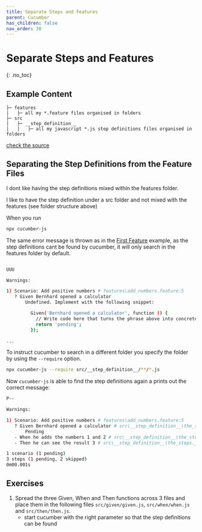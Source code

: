 ```yaml
---
title: Separate Steps and Features
parent: Cucumber
has_children: false
nav_order: 30
---
```


# Separate Steps and Features
{: .no_toc}

## Example Content

````
├─ features
|   ├─ all my *.feature files organised in folders
├─ src
|   ├─ __step_definition__
|   |   ├─ all my javascript *.js step definitions files organised in folders
````

[check the source](https://github.com/andy-schulz/thekla-examples/tree/master/courses/cucumber/03_Separate_the_Steps_from_the_Features)

## Separating the Step Definitions from the Feature Files

I dont like having the step definitions mixed within the features folder. 

I like to have the step definition under a src folder and not mixed with the features 
(see folder structure above)

When you run

````bash
npx cucumber-js
````

The same error message is thrown as in the [First Feature](../01_Create_A_Feature_File/README.md) example,
as the step definitions cant be found by cucumber, it will only search in the features
folder by default.

````bash

UUU

Warnings:

1) Scenario: Add positive numbers # features\add_numbers.feature:5
   ? Given Bernhard opened a calculator
       Undefined. Implement with the following snippet:

         Given('Bernhard opened a calculator', function () {
           // Write code here that turns the phrase above into concrete actions
           return 'pending';
         });

...
````

To instruct cucumber to search in a different folder you specify the folder 
by using the ``--require`` option.

````bash
npx cucumber-js --require src/__step_definition__/**/*.js
````

Now ``cucumber-js`` is able to find the step definitions again a prints out
the correct message:

````bash
P--

Warnings:

1) Scenario: Add positive numbers # features\add_numbers.feature:5
   ? Given Bernhard opened a calculator # src\__step_definition__\the_steps.js:3
       Pending
   - When he adds the numbers 1 and 2 # src\__step_definition__\the_steps.js:8
   - Then he can see the result 3 # src\__step_definition__\the_steps.js:13

1 scenario (1 pending)
3 steps (1 pending, 2 skipped)
0m00.001s

````

## Exercises

1. Spread the three Given, When and Then functions across 3 files and place them 
in the following files ``src/given/given.js``, ``src/when/when.js`` and ``src/then/then.js``.
    * start cucumber with the right parameter so that the step definitions can be found
